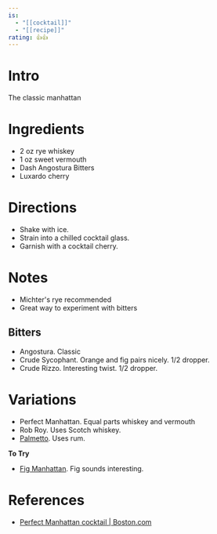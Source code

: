 ```yaml
---
is:
  - "[[cocktail]]"
  - "[[recipe]]"
rating: 👍👍
---
```

# Intro
The classic manhattan

# Ingredients
* 2 oz rye whiskey
* 1 oz sweet vermouth
* Dash Angostura Bitters
* Luxardo cherry

# Directions
* Shake with ice.
* Strain into a chilled cocktail glass.
* Garnish with a cocktail cherry.

# Notes
* Michter's rye recommended
* Great way to experiment with bitters

## Bitters
* Angostura. Classic
* Crude Sycophant. Orange and fig pairs nicely. 1/2 dropper.
* Crude Rizzo. Interesting twist. 1/2 dropper.

# Variations
* Perfect Manhattan. Equal parts whiskey and vermouth
* Rob Roy. Uses Scotch whiskey.
* [Palmetto](palmetto.md). Uses rum.

**To Try**
* [Fig Manhattan](https://www.liberandcompany.com/collections/recipes/products/fig-manhattan). Fig sounds interesting.

# References
* [Perfect Manhattan cocktail | Boston.com](https://www.boston.com/food/food/2021/01/27/how-to-make-the-perfect-manhattan-cocktail)

